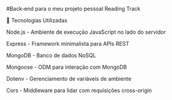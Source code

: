 #Back-end para o meu projeto pessoal Reading Track

🚀 Tecnologias Utilizadas

Node.js - Ambiente de execução JavaScript no lado do servidor

Express - Framework minimalista para APIs REST

MongoDB - Banco de dados NoSQL

Mongoose - ODM para interação com MongoDB

Dotenv - Gerenciamento de variáveis de ambiente

Cors - Middleware para lidar com requisições cross-origin
